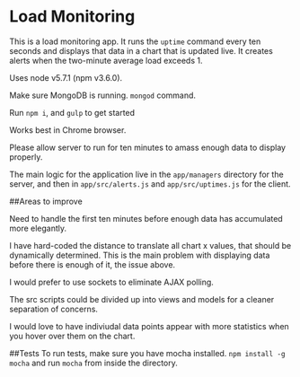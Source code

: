 # Load Monitoring

This is a load monitoring app. It runs the `uptime` command every ten seconds and displays that data in a chart that is updated live. It creates alerts when the two-minute average load exceeds 1.

Uses node v5.7.1 (npm v3.6.0).

Make sure MongoDB is running. `mongod` command.

Run `npm i`, and `gulp` to get started

Works best in Chrome browser.

Please allow server to run for ten minutes to amass enough data to display properly.

The main logic for the application live in the `app/managers` directory for the server, and then in `app/src/alerts.js` and `app/src/uptimes.js` for the client.

##Areas to improve

Need to handle the first ten minutes before enough data has accumulated more elegantly.

I have hard-coded the distance to translate all chart x values, that should be dynamically determined. This is the main problem with displaying data before there is enough of it, the issue above.

I would prefer to use sockets to eliminate AJAX polling.

The src scripts could be divided up into views and models for a cleaner separation of concerns.

I would love to have indiviudal data points appear with more statistics when you hover over them on the chart.

##Tests
To run tests, make sure you have mocha installed. `npm install -g mocha` and run `mocha` from inside the directory.
